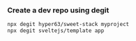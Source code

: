 [comment]: <> (SWEET STACK: https://www.youtube.com/watch?v=SgrHhiQ27WQ)
[comment]: <> (Component Library: https://www.youtube.com/watch?v=AOnAl592CJc)
[comment]: <> (Component Library: https://www.youtube.com/watch?v=5QV9wVc8c7g)


### Create a dev repo using degit
```bash
npx degit hyper63/sweet-stack myproject
npx degit sveltejs/template app
```

